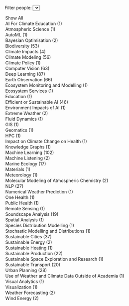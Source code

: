 <label for="tagFilter">Filter people:</label>
<select id="tagFilter">
<option value="all">Show All</option>
<option value="AI For Climate Education">AI For Climate Education (1)</option>
<option value="Atmospheric Science">Atmospheric Science (1)</option>
<option value="AutoML">AutoML (1)</option>
<option value="Bayesian Optimisation">Bayesian Optimisation (2)</option>
<option value="Biodiversity">Biodiversity (53)</option>
<option value="Climate Impacts">Climate Impacts (4)</option>
<option value="Climate Modeling">Climate Modeling (56)</option>
<option value="Climate Policy">Climate Policy (1)</option>
<option value="Computer Vision">Computer Vision (63)</option>
<option value="Deep Learning">Deep Learning (87)</option>
<option value="Earth Observation">Earth Observation (66)</option>
<option value="Ecosystem Monitoring and Modelling">Ecosystem Monitoring and Modelling (1)</option>
<option value="Ecosystem Services">Ecosystem Services (1)</option>
<option value="Education">Education (1)</option>
<option value="Efficient or Sustainable AI">Efficient or Sustainable AI (46)</option>
<option value="Environment Impacts of AI">Environment Impacts of AI (1)</option>
<option value="Extreme Weather">Extreme Weather (2)</option>
<option value="Fluid Dynamics">Fluid Dynamics (1)</option>
<option value="GIS">GIS (1)</option>
<option value="Geomatics">Geomatics (1)</option>
<option value="HPC">HPC (1)</option>
<option value="Impact on Climate Change on Health">Impact on Climate Change on Health (1)</option>
<option value="Knowledge Graphs">Knowledge Graphs (1)</option>
<option value="Machine Learning">Machine Learning (102)</option>
<option value="Machine Listening">Machine Listening (2)</option>
<option value="Marine Ecology">Marine Ecology (17)</option>
<option value="Materials">Materials (1)</option>
<option value="Meteorology">Meteorology (1)</option>
<option value="Molecular Modeling of Atmospheric Chemistry">Molecular Modeling of Atmospheric Chemistry (2)</option>
<option value="NLP">NLP (27)</option>
<option value="Numerical Weather Prediction">Numerical Weather Prediction (1)</option>
<option value="One Health">One Health (1)</option>
<option value="Public Health">Public Health (1)</option>
<option value="Remote Sensing">Remote Sensing (1)</option>
<option value="Soundscape Analysis">Soundscape Analysis (19)</option>
<option value="Spatial Analysis">Spatial Analysis (1)</option>
<option value="Species Distribution Modelling">Species Distribution Modelling (1)</option>
<option value="Stochastic Modelling and Distributions">Stochastic Modelling and Distributions (1)</option>
<option value="Sustainable Cities">Sustainable Cities (37)</option>
<option value="Sustainable Energy">Sustainable Energy (2)</option>
<option value="Sustainable Heating">Sustainable Heating (1)</option>
<option value="Sustainable Production">Sustainable Production (22)</option>
<option value="Sustainable Space Exploration and Research">Sustainable Space Exploration and Research (1)</option>
<option value="Sustainable Transport">Sustainable Transport (20)</option>
<option value="Urban Planning">Urban Planning (28)</option>
<option value="Use of Weather and Climate Data Outside of Academia">Use of Weather and Climate Data Outside of Academia (1)</option>
<option value="Visual Analytics">Visual Analytics (1)</option>
<option value="Visualization">Visualization (1)</option>
<option value="Weather Forecasting">Weather Forecasting (2)</option>
<option value="Wind Energy">Wind Energy (2)</option></select>

<script>
        document.getElementById('tagFilter').addEventListener('change', function () {
            const selectedTag = this.value;
            document.querySelectorAll('.content').forEach(div => {
                const tags = div.getAttribute('data-tags').split(',');
                if (selectedTag === 'all' || tags.includes(selectedTag)) {
                    div.classList.remove('hidden');
                } else {
                    div.classList.add('hidden');
                }
            });
        });
</script>

